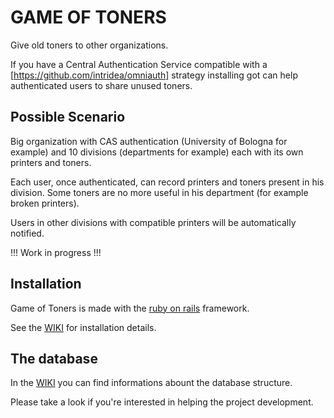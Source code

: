 # GAME OF TONERS

Give old toners to other organizations. 

If you have a Central Authentication Service compatible 
with a [https://github.com/intridea/omniauth] strategy 
installing got can help authenticated users to share 
unused toners.

## Possible Scenario ##

Big organization with CAS authentication (University of 
Bologna for example) and 10 divisions (departments for 
example) each with its own printers and toners.

Each user, once authenticated, can record printers and
toners present in his division.
Some toners are no more useful in his department 
(for example broken printers).

Users in other divisions with compatible printers
will be automatically notified.

!!! Work in progress !!!

## Installation 

Game of Toners is made with the 
[ruby on rails](http://rubyonrails.org) framework.

See the [WIKI](https://github.com/donapieppo/got/wiki)
for installation details.


## The database

In the [WIKI](https://github.com/donapieppo/got/wiki)
you can find informations abount the database structure.

Please take a look if you're interested in helping
the project development.










